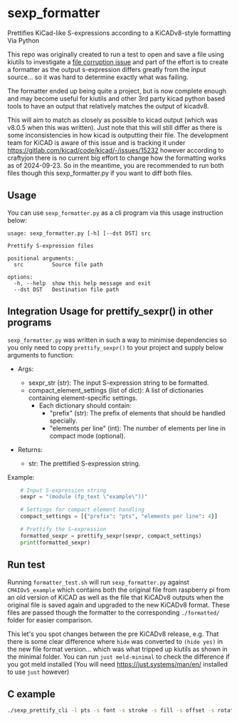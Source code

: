 # sexp_formatter
Prettifies KiCad-like S-expressions according to a KiCADv8-style formatting Via Python

This repo was originally created to run a test to open and save a file using kiutils to investigate a [file corruption issue](https://github.com/mvnmgrx/kiutils/issues/120) and part of the effort is to create a formatter as the output s-expression differs greatly from the input source... so it was hard to determine exactly what was failing.

The formatter ended up being quite a project, but is now complete enough and may become useful for kiutils and other 3rd party kicad python based tools to have an output that relatively matches the output of kicadv8.

This will aim to match as closely as possible to kicad output (which was v8.0.5 when this was written). Just note that this will still differ as there is some inconsistencies in how kicad is outputting their file. The development team for KiCAD is aware of this issue and is tracking it under <https://gitlab.com/kicad/code/kicad/-/issues/15232> however according to craftyjon there is no current big effort to change how the formatting works as of 2024-09-23. So in the meantime, you are recommended to run both files though this sexp_formatter.py if you want to diff both files.

## Usage

You can use `sexp_formatter.py` as a cli program via this usage instruction below:

```
usage: sexp_formatter.py [-h] [--dst DST] src

Prettify S-expression files

positional arguments:
  src         Source file path

options:
  -h, --help  show this help message and exit
  --dst DST   Destination file path
```

## Integration Usage for prettify_sexpr() in other programs

`sexp_formatter.py` was written in such a way to minimise dependencies so you only need to copy `prettify_sexpr()` to your project and supply below arguments to function: 

- Args:
    - sexpr_str (str): The input S-expression string to be formatted.
    - compact_element_settings (list of dict): A list of dictionaries containing element-specific settings.
        - Each dictionary should contain:
            - "prefix" (str): The prefix of elements that should be handled specially.
            - "elements per line" (int): The number of elements per line in compact mode (optional).

- Returns:
    - str: The prettified S-expression string.

Example:

```python
    # Input S-expression string
    sexpr = "(module (fp_text \"example\"))"

    # Settings for compact element handling
    compact_settings = [{"prefix": "pts", "elements per line": 4}]

    # Prettify the S-expression
    formatted_sexpr = prettify_sexpr(sexpr, compact_settings)
    print(formatted_sexpr)
```

## Run test

Running `formatter_test.sh` will run `sexp_formatter.py` against `CM4IOv5_example` which contains both the original file from raspberry pi from an old version of KiCAD as well as the file that KiCADv8 outputs when the original file is saved again and upgraded to the new KiCADv8 format. These files are passed though the formatter to the corresponding `./formatted/` folder for easier comparison.

This let's you spot changes between the pre KiCADv8 release, e.g. That there is some clear difference where `hide` was converted to `(hide yes)` in the new file format version... which was what tripped up kiutils as shown in the minimal folder. You can run `just meld-minimal` to check the difference if you got meld installed (You will need <https://just.systems/man/en/> installed to use `just` however)


## C example

```bash
./sexp_prettify_cli -l pts -s font -s stroke -s fill -s offset -s rotate -s scale ./minimal/Normal.kicad_sch ./minimal/formatted_via_c/Normal.kicad_sch
```